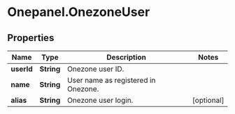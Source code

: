 # Onepanel.OnezoneUser

## Properties
Name | Type | Description | Notes
------------ | ------------- | ------------- | -------------
**userId** | **String** | Onezone user ID. | 
**name** | **String** | User name as registered in Onezone. | 
**alias** | **String** | Onezone user login. | [optional] 



